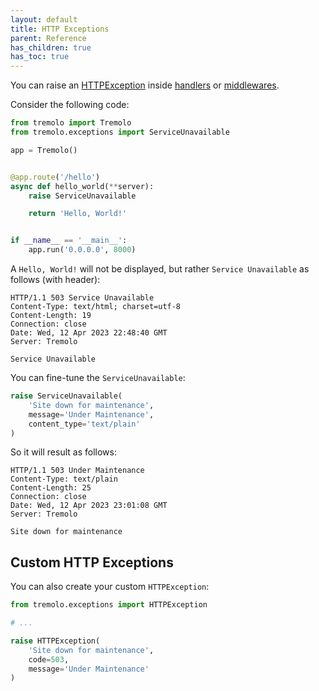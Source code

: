 ```yaml
---
layout: default
title: HTTP Exceptions
parent: Reference
has_children: true
has_toc: true
---
```


You can raise an [HTTPException](https://github.com/nggit/tremolo/blob/main/tremolo/exceptions.py) inside [handlers](/handlers.html) or [middlewares](/middleware.html).

Consider the following code:

```python
from tremolo import Tremolo
from tremolo.exceptions import ServiceUnavailable

app = Tremolo()


@app.route('/hello')
async def hello_world(**server):
    raise ServiceUnavailable

    return 'Hello, World!'


if __name__ == '__main__':
    app.run('0.0.0.0', 8000)
```

A `Hello, World!` will not be displayed, but rather `Service Unavailable` as follows (with header):

```
HTTP/1.1 503 Service Unavailable
Content-Type: text/html; charset=utf-8
Content-Length: 19
Connection: close
Date: Wed, 12 Apr 2023 22:48:40 GMT
Server: Tremolo

Service Unavailable
```

You can fine-tune the `ServiceUnavailable`:

```python
raise ServiceUnavailable(
    'Site down for maintenance',
    message='Under Maintenance',
    content_type='text/plain'
)
```
So it will result as follows:

```
HTTP/1.1 503 Under Maintenance
Content-Type: text/plain
Content-Length: 25
Connection: close
Date: Wed, 12 Apr 2023 23:01:08 GMT
Server: Tremolo

Site down for maintenance
```

## Custom HTTP Exceptions
You can also create your custom `HTTPException`:

```python
from tremolo.exceptions import HTTPException

# ...

raise HTTPException(
    'Site down for maintenance',
    code=503,
    message='Under Maintenance'
)
```
